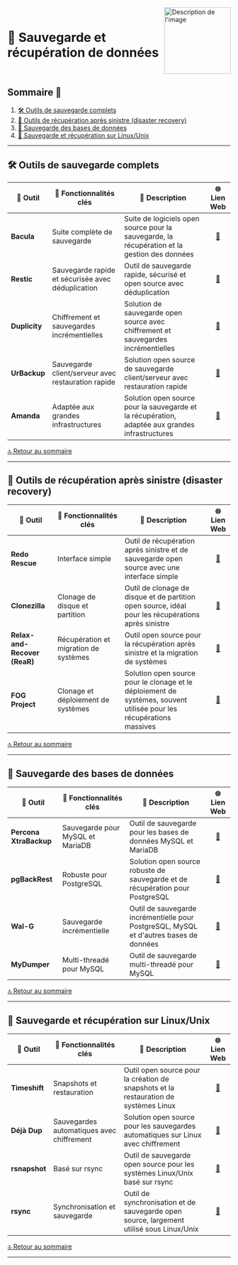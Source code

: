 <div style="display: flex; align-items: center; justify-content: space-between;">
  <h1>💾 Sauvegarde et récupération de données</h1>
  <img src="Img/switchtoopen1.png" alt="Description de l'image" width="150" height="150">
</div>

## Sommaire 📖 <a id="sommaire"></a>
1. [🛠️ Outils de sauvegarde complets](#outils-sauvegarde-complets)
2. [🔄 Outils de récupération après sinistre (disaster recovery)](#outils-recuperation-sinistre)
3. [💾 Sauvegarde des bases de données](#sauvegarde-bases-de-donnees)
4. [🐧 Sauvegarde et récupération sur Linux/Unix](#sauvegarde-recuperation-linux)

---

## 🛠️ Outils de sauvegarde complets <a id="outils-sauvegarde-complets"></a>

| 🌟 **Outil** | 🚀 **Fonctionnalités clés** | 📝 **Description** | 🌐 **Lien Web** |
|---|---|---|---|
| **Bacula** | Suite complète de sauvegarde | Suite de logiciels open source pour la sauvegarde, la récupération et la gestion des données | <div align="center"><a href="https://www.bacula.org/">🔗</a></div> |
| **Restic** | Sauvegarde rapide et sécurisée avec déduplication | Outil de sauvegarde rapide, sécurisé et open source avec déduplication | <div align="center"><a href="https://restic.net/">🔗</a></div> |
| **Duplicity** | Chiffrement et sauvegardes incrémentielles | Solution de sauvegarde open source avec chiffrement et sauvegardes incrémentielles | <div align="center"><a href="http://duplicity.nongnu.org/">🔗</a></div> |
| **UrBackup** | Sauvegarde client/serveur avec restauration rapide | Solution open source de sauvegarde client/serveur avec restauration rapide | <div align="center"><a href="https://www.urbackup.org/">🔗</a></div> |
| **Amanda** | Adaptée aux grandes infrastructures | Solution open source pour la sauvegarde et la récupération, adaptée aux grandes infrastructures | <div align="center"><a href="https://www.amanda.org/">🔗</a></div> |

[🔝 Retour au sommaire](#sommaire)

---

## 🔄 Outils de récupération après sinistre (disaster recovery) <a id="outils-recuperation-sinistre"></a>

| 🌟 **Outil** | 🚀 **Fonctionnalités clés** | 📝 **Description** | 🌐 **Lien Web** |
|---|---|---|---|
| **Redo Rescue** | Interface simple | Outil de récupération après sinistre et de sauvegarde open source avec une interface simple | <div align="center"><a href="https://redorescue.com/">🔗</a></div> |
| **Clonezilla** | Clonage de disque et partition | Outil de clonage de disque et de partition open source, idéal pour les récupérations après sinistre | <div align="center"><a href="https://clonezilla.org/">🔗</a></div> |
| **Relax-and-Recover (ReaR)** | Récupération et migration de systèmes | Outil open source pour la récupération après sinistre et la migration de systèmes | <div align="center"><a href="https://relax-and-recover.org/">🔗</a></div> |
| **FOG Project** | Clonage et déploiement de systèmes | Solution open source pour le clonage et le déploiement de systèmes, souvent utilisée pour les récupérations massives | <div align="center"><a href="https://fogproject.org/">🔗</a></div> |

[🔝 Retour au sommaire](#sommaire)

---

## 💾 Sauvegarde des bases de données <a id="sauvegarde-bases-de-donnees"></a>

| 🌟 **Outil** | 🚀 **Fonctionnalités clés** | 📝 **Description** | 🌐 **Lien Web** |
|---|---|---|---|
| **Percona XtraBackup** | Sauvegarde pour MySQL et MariaDB | Outil de sauvegarde pour les bases de données MySQL et MariaDB | <div align="center"><a href="https://www.percona.com/software/mysql-database/percona-xtrabackup">🔗</a></div> |
| **pgBackRest** | Robuste pour PostgreSQL | Solution open source robuste de sauvegarde et de récupération pour PostgreSQL | <div align="center"><a href="https://pgbackrest.org/">🔗</a></div> |
| **Wal-G** | Sauvegarde incrémentielle | Outil de sauvegarde incrémentielle pour PostgreSQL, MySQL et d'autres bases de données | <div align="center"><a href="https://github.com/wal-g/wal-g">🔗</a></div> |
| **MyDumper** | Multi-threadé pour MySQL | Outil de sauvegarde multi-threadé pour MySQL | <div align="center"><a href="https://github.com/maxbube/mydumper">🔗</a></div> |

[🔝 Retour au sommaire](#sommaire)

---

## 🐧 Sauvegarde et récupération sur Linux/Unix <a id="sauvegarde-recuperation-linux"></a>

| 🌟 **Outil** | 🚀 **Fonctionnalités clés** | 📝 **Description** | 🌐 **Lien Web** |
|---|---|---|---|
| **Timeshift** | Snapshots et restauration | Outil open source pour la création de snapshots et la restauration de systèmes Linux | <div align="center"><a href="https://github.com/teejee2008/timeshift">🔗</a></div> |
| **Déjà Dup** | Sauvegardes automatiques avec chiffrement | Solution open source pour les sauvegardes automatiques sur Linux avec chiffrement | <div align="center"><a href="https://wiki.gnome.org/Apps/DejaDup">🔗</a></div> |
| **rsnapshot** | Basé sur rsync | Outil de sauvegarde open source pour les systèmes Linux/Unix basé sur rsync | <div align="center"><a href="http://rsnapshot.org/">🔗</a></div> |
| **rsync** | Synchronisation et sauvegarde | Outil de synchronisation et de sauvegarde open source, largement utilisé sous Linux/Unix | <div align="center"><a href="https://rsync.samba.org/">🔗</a></div> |

[🔝 Retour au sommaire](#sommaire)

---

